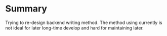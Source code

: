 # Summary

Trying to re-design backend writing method. The method using currently is not ideal for later long-time develop and hard for maintaining later.